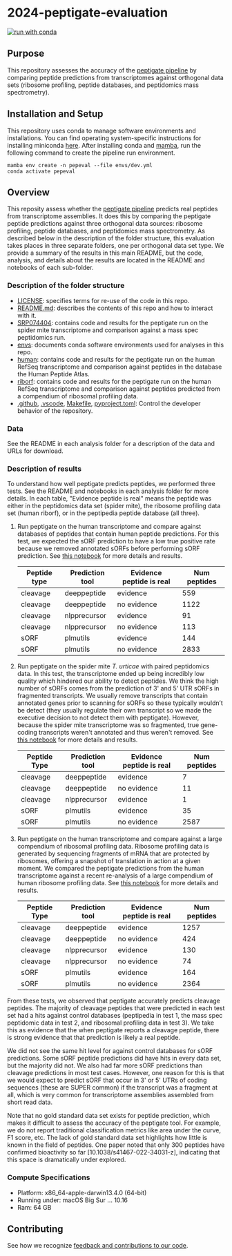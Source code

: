 # 2024-peptigate-evaluation

[![run with conda](http://img.shields.io/badge/run%20with-conda-3EB049?labelColor=000000&logo=anaconda)](https://docs.conda.io/projects/miniconda/en/latest/)

## Purpose

This repository assesses the accuracy of the [peptigate pipeline](https://github.com/Arcadia-Science/peptigate) by comparing peptide predictions from transcriptomes against orthogonal data sets (ribosome profiling, peptide databases, and peptidomics mass spectrometry).

## Installation and Setup

This repository uses conda to manage software environments and installations. You can find operating system-specific instructions for installing miniconda [here](https://docs.conda.io/projects/miniconda/en/latest/). After installing conda and [mamba](https://mamba.readthedocs.io/en/latest/), run the following command to create the pipeline run environment.

```{bash}
mamba env create -n pepeval --file envs/dev.yml
conda activate pepeval
```

## Overview

This reposity assess whether the [peptigate pipeline](https://github.com/Arcadia-Science/peptigate) predicts real peptides from transcriptome assemblies.
It does this by comparing the peptigate peptide predictions against three orthogonal data sources: ribosome profiling, peptide databases, and peptidomics mass spectrometry.
As described below in the description of the folder structure, this evaluation takes places in three separate folders, one per orthogonal data set type.
We provide a summary of the results in this main README, but the code, analysis, and details about the results are located in the README and notebooks of each sub-folder.

### Description of the folder structure

* [LICENSE](./LICENSE): specifies terms for re-use of the code in this repo.
* [README.md](./README.md): describes the contents of this repo and how to interact with it.
* [SRP074404](./SRP074404): contains code and results for the peptigate run on the spider mite transcriptome and comparison against a mass spec peptidomics run.
* [envs](./envs): documents conda software environments used for analyses in this repo.
* [human](./human): contains code and results for the peptigate run on the human RefSeq transcriptome and comparison against peptides in the database the Human Peptide Atlas.
* [riborf](./riborf): contains code and results for the peptigate run on the human RefSeq transcriptome and comparison against peptides predicted from a compendium of ribosomal profiling data.
* [.github](./.github), [.vscode](./.vscode), [Makefile](./Makefile), [pyproject.toml](./pyproject.toml): Control the developer behavior of the repository. 

### Data

See the README in each analysis folder for a description of the data and URLs for download. 

### Description of results

To understand how well peptigate predicts peptides, we performed three tests.
See the README and notebooks in each analysis folder for more details.
In each table, "Evidence peptide is real" means the peptide was either in the peptidomics data set (spider mite), the ribosome profiling data set (human riborf), or in the peptipedia peptide database (all three).

1. Run peptigate on the human transcriptome and compare against databases of peptides that contain human peptide predictions.
   For this test, we expected the sORF prediction to have a low true positive rate because we removed annotated sORFs before performing sORF prediction. See [this notebook](./human/20240319-human-txome-results.ipynb) for more details and results.
    
    | Peptide type | Prediction tool | Evidence peptide is real | Num peptides |
    | --- | --- | --- | --- |
    | cleavage | deeppeptide | evidence | 559 |
    | cleavage | deeppeptide | no evidence | 1122 |
    | cleavage | nlpprecursor | evidence | 91 |
    | cleavage | nlpprecursor | no evidence | 113 |
    | sORF | plmutils | evidence | 144 |
    | sORF | plmutils | no evidence | 2833 |

2. Run peptigate on the spider mite *T. urticae* with paired peptidomics data.
   In this test, the transcriptome ended up being incredibly low quality which hindered our ability to detect peptides.
   We think the high number of sORFs comes from the prediction of 3' and 5' UTR sORFs in fragmented transcripts.
   We usually remove transcripts that contain annotated genes prior to scanning for sORFs so these typically wouldn’t be detect (they usually regulate their own transcript so we made the executive decision to not detect them with peptigate).
   However, because the spider mite transcriptome was so fragmented, true gene-coding transcripts weren't annotated and thus weren't removed. 
   See [this notebook](./SRP074404/20240320-peptigate-against-peptidomics.ipynb) for more details and results.
     
    | Peptide Type | Prediction tool | Evidence peptide is real | Num peptides |
    | --- | --- | --- | --- |
    | cleavage | deeppeptide | evidence | 7 |
    | cleavage | deeppeptide | no evidence | 11 |
    | cleavage | nlpprecursor | evidence | 1 |
    | sORF | plmutils | evidence | 35 |
    | sORF | plmutils | no evidence | 2587 |

3. Run peptigate on the human transcriptome and compare against a large compendium of ribosomal profiling data.
   Ribosome profiling data is generated by sequencing fragments of mRNA that are protected by ribosomes, offering a snapshot of translation in action at a given moment.
   We compared the peptigate predictions from the human transcriptome against a recent re-analysis of a large compendium of human ribosome profiling data. 
   See [this notebook](./riborf/20240329-peptigate-vs-riborf-predictions.ipynb) for more details and results.
    
    | Peptide Type | Prediction tool | Evidence peptide is real | Num peptides |
    | --- | --- | --- | --- |
    | cleavage | deeppeptide | evidence | 1257 |
    | cleavage | deeppeptide | no evidence | 424 |
    | cleavage | nlpprecursor | evidence | 130 |
    | cleavage | nlpprecursor | no evidence | 74 |
    | sORF | plmutils | evidence | 164 |
    | sORF | plmutils | no evidence | 2364 |

From these tests, we observed that peptigate accurately predicts cleavage peptides.
The majority of cleavage peptides that were predicted in each test set had a hits against control databases (peptipedia in test 1, the mass spec peptidomic data in test 2, and ribosomal profiling data in test 3).
We take this as evidence that the when peptigate reports a cleavage peptide, there is strong evidence that that prediction is likely a real peptide.

We did not see the same hit level for against control databases for sORF predictions.
Some sORF peptide predictions did have hits in every data set, but the majority did not.
We also had far more sORF predictions than cleavage predictions in most test cases.
However, one reason for this is that we would expect to predict sORF that occur in 3' or 5' UTRs of coding sequences (these are SUPER common) if the transcript was a fragment at all, which is very common for transcriptome assemblies assembled from short read data.

Note that no gold standard data set exists for peptide prediction, which makes it difficult to assess the accuracy of the peptigate tool.
For example, we do not report traditional classification metrics like area under the curve, F1 score, etc.
The lack of gold standard data set highlights how little is known in the field of peptides.
One paper noted that only 300 peptides have confirmed bioactivity so far [10.1038/s41467-022-34031-z], indicating that this space is dramatically under explored.

### Compute Specifications

* Platform: x86_64-apple-darwin13.4.0 (64-bit)
* Running under: macOS Big Sur ... 10.16
* Ram: 64 GB

## Contributing

See how we recognize [feedback and contributions to our code](https://github.com/Arcadia-Science/arcadia-software-handbook/blob/main/guides-and-standards/guide-credit-for-contributions.md).

